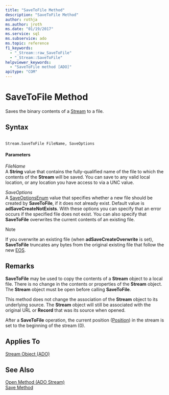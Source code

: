 ```yaml
---
title: "SaveToFile Method"
description: "SaveToFile Method"
author: rothja
ms.author: jroth
ms.date: "01/19/2017"
ms.service: sql
ms.subservice: ado
ms.topic: reference
f1_keywords:
  - "_Stream::raw_SaveToFile"
  - "_Stream::SaveToFile"
helpviewer_keywords:
  - "SaveToFile method [ADO]"
apitype: "COM"
---
```

# SaveToFile Method
Saves the binary contents of a [Stream](./stream-object-ado.md) to a file.  
  
## Syntax  
  
```  
  
Stream.SaveToFile FileName, SaveOptions  
```  
  
#### Parameters  
 *FileName*  
 A **String** value that contains the fully-qualified name of the file to which the contents of the **Stream** will be saved. You can save to any valid local location, or any location you have access to via a UNC value.  
  
 *SaveOptions*  
 A [SaveOptionsEnum](./saveoptionsenum.md) value that specifies whether a new file should be created by **SaveToFile**, if it does not already exist. Default value is **adSaveCreateNotExists**. With these options you can specify that an error occurs if the specified file does not exist. You can also specify that **SaveToFile** overwrites the current contents of an existing file.  
  
> [!NOTE]
>  If you overwrite an existing file (when **adSaveCreateOverwrite** is set), **SaveToFile** truncates any bytes from the original existing file that follow the new [EOS](./eos-property.md).  
  
## Remarks  
 **SaveToFile** may be used to copy the contents of a **Stream** object to a local file. There is no change in the contents or properties of the **Stream** object. The **Stream** object must be open before calling **SaveToFile**.  
  
 This method does not change the association of the **Stream** object to its underlying source. The **Stream** object will still be associated with the original URL or **Record** that was its source when opened.  
  
 After a **SaveToFile** operation, the current position ([Position](./position-property-ado.md)) in the stream is set to the beginning of the stream (0).  
  
## Applies To  
 [Stream Object (ADO)](./stream-object-ado.md)  
  
## See Also  
 [Open Method (ADO Stream)](./open-method-ado-stream.md)   
 [Save Method](./save-method.md)